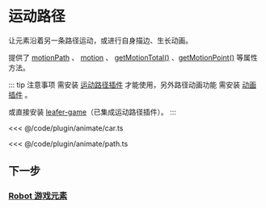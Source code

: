 <script setup>
import Case from '/component/Case.vue'
</script>

# 运动路径

让元素沿着另一条路径运动，或进行自身描边、生长动画。

提供了 [motionPath](/reference/property/motionPath.md) 、 [motion](/reference/property/motion.md) 、 [getMotionTotal()](/reference/property/getMotionTotal.md) 、[getMotionPoint()](/reference/property/getMotionPoint.md) 等属性方法。

::: tip 注意事项
需安装 [运动路径插件](/plugin/in/motion-path/index.md) 才能使用，另外路径动画功能 需安装 [动画插件](/plugin/in/animate/index.md) 。

或直接安装 [leafer-game](/guide/install/game/start.md)（已集成运动路径插件）。
:::

<case name="AnimateCar" editor=false ></case>

<<< @/code/plugin/animate/car.ts

<case name="AnimatePath" editor=false height=240></case>

<<< @/code/plugin/animate/path.ts

## 下一步

### [Robot 游戏元素](/guide/plugin/robot.md)
